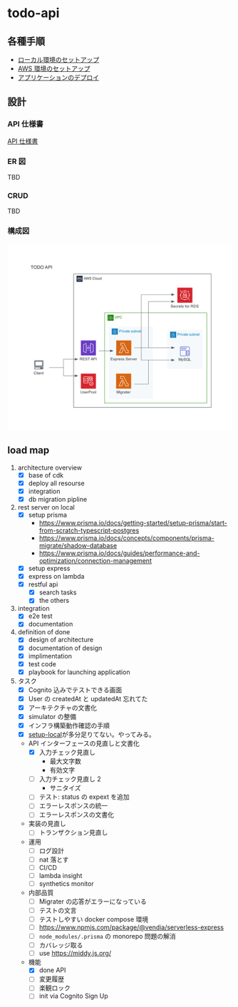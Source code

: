 # todo-api

## 各種手順

- [ローカル環境のセットアップ](./docs/setup-local.md)
- [AWS 環境のセットアップ](./docs/setup-infrastructure.md)
- [アプリケーションのデプロイ](./docs/deploy.md)

## 設計

### API 仕様書

[API 仕様書](./docs/api.md)

### ER 図

TBD

### CRUD

TBD

### 構成図

![構成図](./packages/diagram/images/index.png)

## load map

1. architecture overview
   - [x] base of cdk
   - [x] deploy all resourse
   - [x] integration
   - [x] db migration pipline
1. rest server on local
   - [x] setup prisma
     - https://www.prisma.io/docs/getting-started/setup-prisma/start-from-scratch-typescript-postgres
     - https://www.prisma.io/docs/concepts/components/prisma-migrate/shadow-database
     - https://www.prisma.io/docs/guides/performance-and-optimization/connection-management
   - [x] setup express
   - [x] express on lambda
   - [x] restful api
     - [x] search tasks
     - [x] the others
1. integration
   - [x] e2e test
   - [x] documentation
1. definition of done
   - [x] design of architecture
   - [x] documentation of design
   - [x] implimentation
   - [x] test code
   - [x] playbook for launching application
1. タスク
   - [x] Cognito 込みでテストできる画面
   - [x] User の createdAt と updatedAt 忘れてた
   - [x] アーキテクチャの文書化
   - [x] simulator の整備
   - [x] インフラ構築動作確認の手順
   - [x] [setup-local](./docs/setup-local.md)が多分足りてない。やってみる。
   - API インターフェースの見直しと文書化
     - [x] 入力チェック見直し
       - 最大文字数
       - 有効文字
     - [ ] 入力チェック見直し 2
       - サニタイズ
     - [ ] テスト: status の expext を追加
     - [ ] エラーレスポンスの統一
     - [ ] エラーレスポンスの文書化
   - 実装の見直し
     - [ ] トランザクション見直し
   - 運用
     - [ ] ログ設計
     - [ ] nat 落とす
     - [ ] CI/CD
     - [ ] lambda insight
     - [ ] synthetics monitor
   - 内部品質
     - [ ] Migrater の応答がエラーになっている
     - [ ] テストの文言
     - [ ] テストしやすい docker compose 環境
     - [ ] https://www.npmjs.com/package/@vendia/serverless-express
     - [ ] `node_modules/.prisma` の monorepo 問題の解消
     - [ ] カバレッジ取る
     - [ ] use https://middy.js.org/
   - 機能
     - [x] done API
     - [ ] 変更履歴
     - [ ] 楽観ロック
     - [ ] init via Cognito Sign Up
